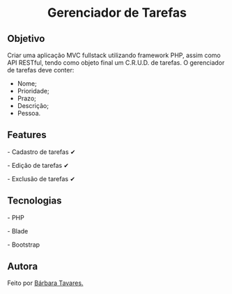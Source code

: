 <h1 align="center"><a>Gerenciador de Tarefas</h1>

<h2>Objetivo</h2>

Criar uma aplicação MVC fullstack utilizando framework PHP, assim como API RESTful, tendo como objeto final um C.R.U.D. de tarefas. O gerenciador de tarefas deve conter: 
- Nome;
- Prioridade;
- Prazo;
- Descrição;
- Pessoa.

<h2>Features</h2>
<p>- Cadastro de tarefas ✔</p>
<p>- Edição de tarefas ✔</p>
<p>- Exclusão de tarefas ✔</p>

<h2>Tecnologias</h2>
<p>- PHP</p>
<p>- Blade</p>
<p>- Bootstrap</p>

<h2>Autora</h2>
<p>Feito por <a href="linkedin.com/in/barbara--tavares/">Bárbara Tavares.</a></p>
